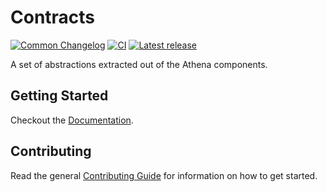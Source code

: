 # Contracts

[![Common Changelog](https://common-changelog.org/badge.svg)](https://common-changelog.org)
[![CI](https://github.com/athena-framework/athena/workflows/CI/badge.svg)](https://github.com/athena-framework/athena/actions/workflows/ci.yml)
[![Latest release](https://img.shields.io/github/release/athena-framework/contracts.svg)](https://github.com/athena-framework/contracts/releases)

A set of abstractions extracted out of the Athena components.

## Getting Started

Checkout the [Documentation](https://athenaframework.org/Contracts).

## Contributing

Read the general [Contributing Guide](./CONTRIBUTING.md) for information on how to get started.
